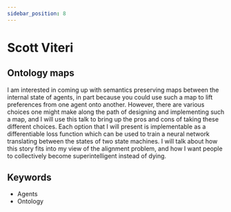 ```yaml
---
sidebar_position: 8
---
```


# Scott Viteri

## Ontology maps 

I am interested in coming up with semantics preserving maps between the internal state of agents, in part because you could use such a map to lift preferences from one agent onto another. However, there are various choices one might make along the path of designing and implementing such a map, and I will use this talk to bring up the pros and cons of taking these different choices. Each option that I will present is implementable as a differentiable loss function which can be used to train a neural network translating between the states of two state machines. I will talk about how this story fits into my view of the alignment problem, and how I want people to collectively become superintelligent instead of dying.

## Keywords
- Agents
- Ontology
